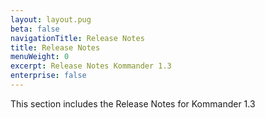 ```yaml
---
layout: layout.pug
beta: false
navigationTitle: Release Notes
title: Release Notes
menuWeight: 0
excerpt: Release Notes Kommander 1.3
enterprise: false
---
```


This section includes the Release Notes for Kommander 1.3
